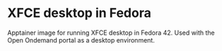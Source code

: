 # XFCE desktop in Fedora

Apptainer image for running XFCE desktop in Fedora 42. Used with the Open Ondemand portal as a desktop environment.
